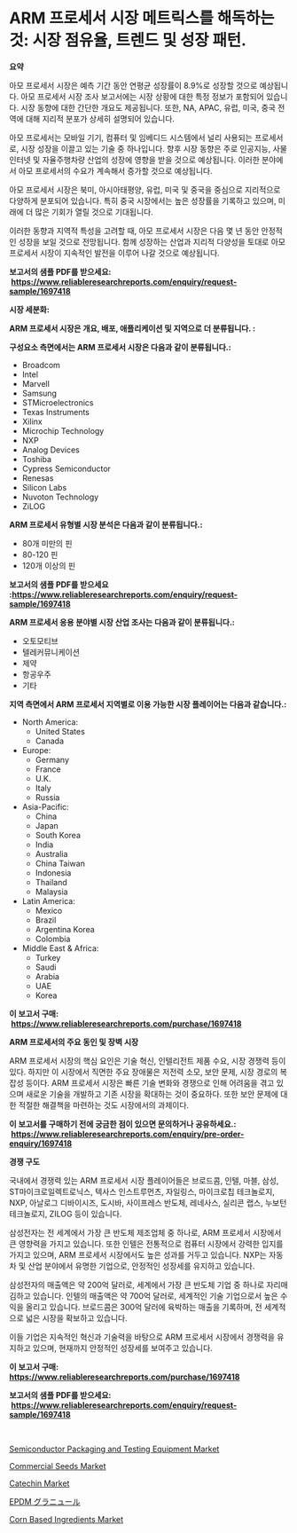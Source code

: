 <p><h1>ARM 프로세서 시장 메트릭스를 해독하는 것: 시장 점유율, 트렌드 및 성장 패턴.</h1></p><p><strong>요약</strong></p>
<p><p>아모 프로세서 시장은 예측 기간 동안 연평균 성장률이 8.9%로 성장할 것으로 예상됩니다. 아모 프로세서 시장 조사 보고서에는 시장 상황에 대한 특정 정보가 포함되어 있습니다. 시장 동향에 대한 간단한 개요도 제공됩니다. 또한, NA, APAC, 유럽, 미국, 중국 전역에 대해 지리적 분포가 상세히 설명되어 있습니다.</p><p>아모 프로세서는 모바일 기기, 컴퓨터 및 임베디드 시스템에서 널리 사용되는 프로세서로, 시장 성장을 이끌고 있는 기술 중 하나입니다. 향후 시장 동향은 주로 인공지능, 사물인터넷 및 자율주행차량 산업의 성장에 영향을 받을 것으로 예상됩니다. 이러한 분야에서 아모 프로세서의 수요가 계속해서 증가할 것으로 예상됩니다.</p><p>아모 프로세서 시장은 북미, 아시아태평양, 유럽, 미국 및 중국을 중심으로 지리적으로 다양하게 분포되어 있습니다. 특히 중국 시장에서는 높은 성장률을 기록하고 있으며, 미래에 더 많은 기회가 열릴 것으로 기대됩니다.</p><p>이러한 동향과 지역적 특성을 고려할 때, 아모 프로세서 시장은 다음 몇 년 동안 안정적인 성장을 보일 것으로 전망됩니다. 함께 성장하는 산업과 지리적 다양성을 토대로 아모 프로세서 시장이 지속적인 발전을 이루어 나갈 것으로 예상됩니다.</p></p>
<p><strong>보고서의 샘플 PDF를 받으세요: &nbsp;<a href="https://www.reliableresearchreports.com/enquiry/request-sample/1697418">https://www.reliableresearchreports.com/enquiry/request-sample/1697418</a></strong></p>
<p><strong>시장 세분화:</strong></p>
<p><strong> ARM 프로세서 시장은 개요, 배포, 애플리케이션 및 지역으로 더 분류됩니다. :</strong></p>
<p><strong>구성요소 측면에서는 ARM 프로세서 시장은 다음과 같이 분류됩니다.:</strong></p>
<p><ul><li>Broadcom</li><li>Intel</li><li>Marvell</li><li>Samsung</li><li>STMicroelectronics</li><li>Texas Instruments</li><li>Xilinx</li><li>Microchip Technology</li><li>NXP</li><li>Analog Devices</li><li>Toshiba</li><li>Cypress Semiconductor</li><li>Renesas</li><li>Silicon Labs</li><li>Nuvoton Technology</li><li>ZiLOG</li></ul></p>
<p><strong> ARM 프로세서 유형별 시장 분석은 다음과 같이 분류됩니다.:</strong></p>
<p><ul><li>80개 미만의 핀</li><li>80-120 핀</li><li>120개 이상의 핀</li></ul></p>
<p><strong>보고서의 샘플 PDF를 받으세요 :<a href="https://www.reliableresearchreports.com/enquiry/request-sample/1697418">https://www.reliableresearchreports.com/enquiry/request-sample/1697418</a></strong></p>
<p><strong> ARM 프로세서 응용 분야별 시장 산업 조사는 다음과 같이 분류됩니다.:</strong></p>
<p><ul><li>오토모티브</li><li>텔레커뮤니케이션</li><li>제약</li><li>항공우주</li><li>기타</li></ul></p>
<p><strong>지역 측면에서 ARM 프로세서 지역별로 이용 가능한 시장 플레이어는 다음과 같습니다.:</strong></p>
<p><ul>
    <li>
        North America:
        <ul>
            <li>United States</li>
            <li>Canada</li>
        </ul>
    </li>
    <li>
        Europe:
        <ul>
            <li>Germany</li>
            <li>France</li>
            <li>U.K.</li>
            <li>Italy</li>
            <li>Russia</li>
        </ul>
    </li>
    <li>
        Asia-Pacific:
        <ul>
            <li>China</li>
            <li>Japan</li>
            <li>South Korea</li>
            <li>India</li>
            <li>Australia</li>
            <li>China Taiwan</li>
            <li>Indonesia</li>
            <li>Thailand</li>
            <li>Malaysia</li>
        </ul>
    </li>
    <li>
        Latin America:
        <ul>
            <li>Mexico</li>
            <li>Brazil</li>
            <li>Argentina Korea</li>
            <li>Colombia</li>
        </ul>
    </li>
    <li>
        Middle East & Africa:
        <ul>
            <li>Turkey</li>
            <li>Saudi</li>
            <li>Arabia</li>
            <li>UAE</li>
            <li>Korea</li>
        </ul>
    </li>
    </ul></p>
<p><strong>이 보고서 구매: &nbsp;<a href="https://www.reliableresearchreports.com/purchase/1697418">https://www.reliableresearchreports.com/purchase/1697418</a></strong></p>
<p><strong>ARM 프로세서의 주요 동인 및 장벽 시장</strong></p>
<p><p>ARM 프로세서 시장의 핵심 요인은 기술 혁신, 인텔리전트 제품 수요, 시장 경쟁력 등이 있다. 하지만 이 시장에서 직면한 주요 장애물은 저전력 소모, 보안 문제, 시장 경로의 복잡성 등이다. ARM 프로세서 시장은 빠른 기술 변화와 경쟁으로 인해 어려움을 겪고 있으며 새로운 기술을 개발하고 기존 시장을 확대하는 것이 중요하다. 또한 보안 문제에 대한 적절한 해결책을 마련하는 것도 시장에서의 과제이다.</p></p>
<p><strong>이 보고서를 구매하기 전에 궁금한 점이 있으면 문의하거나 공유하세요.: &nbsp;<a href="https://www.reliableresearchreports.com/enquiry/pre-order-enquiry/1697418">https://www.reliableresearchreports.com/enquiry/pre-order-enquiry/1697418</a></strong></p>
<p><strong>경쟁 구도</strong></p>
<p><p>국내에서 경쟁력 있는 ARM 프로세서 시장 플레이어들은 브로드콤, 인텔, 마블, 삼성, ST마이크로일렉트로닉스, 텍사스 인스트루먼츠, 자일링스, 마이크로칩 테크놀로지, NXP, 아날로그 디바이시즈, 도시바, 사이프레스 반도체, 레네사스, 실리콘 랩스, 누보턴 테크놀로지, ZILOG 등이 있습니다.</p><p>삼성전자는 전 세계에서 가장 큰 반도체 제조업체 중 하나로, ARM 프로세서 시장에서 큰 영향력을 가지고 있습니다. 또한 인텔은 전통적으로 컴퓨터 시장에서 강력한 입지를 가지고 있으며, ARM 프로세서 시장에서도 높은 성과를 거두고 있습니다. NXP는 자동차 및 산업 분야에서 유명한 기업으로, 안정적인 성장세를 유지하고 있습니다.</p><p>삼성전자의 매출액은 약 200억 달러로, 세계에서 가장 큰 반도체 기업 중 하나로 자리매김하고 있습니다. 인텔의 매출액은 약 700억 달러로, 세계적인 기술 기업으로서 높은 수익을 올리고 있습니다. 브로드콤은 300억 달러에 육박하는 매출을 기록하며, 전 세계적으로 넓은 시장을 확보하고 있습니다.</p><p>이들 기업은 지속적인 혁신과 기술력을 바탕으로 ARM 프로세서 시장에서 경쟁력을 유지하고 있으며, 현재까지 안정적인 성장세를 보여주고 있습니다.</p></p>
<p><strong>이 보고서 구매: &nbsp; <a href="https://www.reliableresearchreports.com/purchase/1697418">https://www.reliableresearchreports.com/purchase/1697418</a></strong></p>
<p><strong>보고서의 샘플 PDF를 받으세요: &nbsp;<a href="https://www.reliableresearchreports.com/enquiry/request-sample/1697418">https://www.reliableresearchreports.com/enquiry/request-sample/1697418</a></strong><strong></strong></p>
<p>&nbsp;</p>
<p><p><a href="https://view.publitas.com/reportprime-1/semiconductor-packaging-and-testing-equipment-market-size-global-industry-overview-market-segmentation-and-forecast-2024-to-2031/">Semiconductor Packaging and Testing Equipment Market</a></p><p><a href="https://issuu.com/reportprime-2/docs/commercial-seeds-market-size-2030.pptx">Commercial Seeds Market</a></p><p><a href="https://forested-sushi-9b0.notion.site/Global-Catechin-Market-by-Types-Applications-and-Major-Players-with-Regional-Growth-Rate-Analysis-7c7286267131469281204ba56b85e82e">Catechin Market</a></p><p><a href="https://medium.com/@zackaryhalvorson2023/epdm%E7%B2%92%E5%AD%90%E5%B8%82%E5%A0%B4%E3%81%AE%E8%A6%8B%E9%80%9A%E3%81%97-%E5%B8%82%E5%A0%B4%E5%8B%95%E5%90%91-%E6%88%90%E9%95%B7-2024%E5%B9%B4%E3%81%8B%E3%82%892031%E5%B9%B4%E3%81%BE%E3%81%A7%E3%81%AE%E4%BA%88%E6%B8%AC-fc4ed04d168d">EPDM グラニュール</a></p><p><a href="https://issuu.com/reportprime-2/docs/corn-based-ingredients-market-size-2030.pptx">Corn Based Ingredients Market</a></p></p>